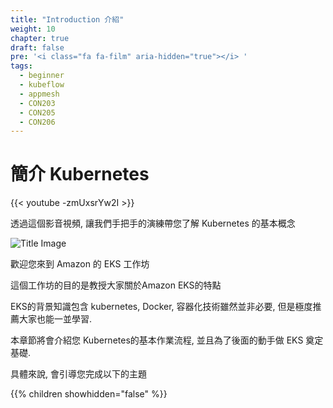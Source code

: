 ```yaml
---
title: "Introduction 介紹"
weight: 10
chapter: true
draft: false
pre: '<i class="fa fa-film" aria-hidden="true"></i> '
tags:
  - beginner
  - kubeflow
  - appmesh
  - CON203
  - CON205
  - CON206
---
```


# 簡介 Kubernetes 

{{< youtube -zmUxsrYw2I >}}

透過這個影音視頻, 讓我們手把手的演練帶您了解 Kubernetes 的基本概念

![Title Image](/images/introduction/eks-product-page.png)

歡迎您來到 Amazon 的 EKS 工作坊

這個工作坊的目的是教授大家關於Amazon EKS的特點

EKS的背景知識包含 kubernetes, Docker, 容器化技術雖然並非必要, 但是極度推薦大家也能一並學習.

本章節將會介紹您 Kubernetes的基本作業流程, 並且為了後面的動手做 EKS 奠定基礎.

具體來說, 會引導您完成以下的主題

{{% children showhidden="false" %}}
